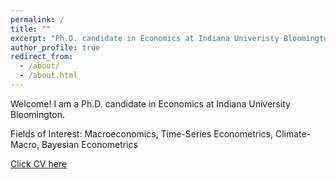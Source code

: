 ```yaml
---
permalink: /
title: ""
excerpt: "Ph.D. candidate in Economics at Indiana Univeristy Bloomington"
author_profile: true
redirect_from: 
  - /about/
  - /about.html
---
```

Welcome! I am a Ph.D. candidate in Economics at Indiana University Bloomington.

Fields of Interest: Macroeconomics, Time-Series Econometrics, Climate-Macro, Bayesian Econometrics

[Click CV here](/files/HSKim_CV.pdf)

